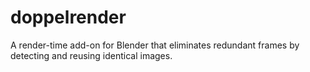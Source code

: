 # doppelrender
A render-time add-on for Blender that eliminates redundant frames by detecting and reusing identical images.
